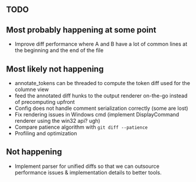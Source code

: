 TODO
----

Most probably happening at some point
-------------------------------------
* Improve diff performance where A and B have a lot of common lines at the beginning and the end of the file

Most likely not happening
-------------------------
* annotate_tokens can be threaded to compute the token diff used for the columne view
* feed the annotated diff hunks to the output renderer on-the-go instead of precomputing upfront
* Config does not handle comment serialization correctly (some are lost)
* Fix rendering issues in Windows cmd (implement DisplayCommand renderer using the win32 api? ugh)
* Compare patience algorithm with `git diff --patience`
* Profiling and optimization

Not happening
-------------
* Implement parser for unified diffs so that we can outsource performance issues & implementation
  details to better tools.